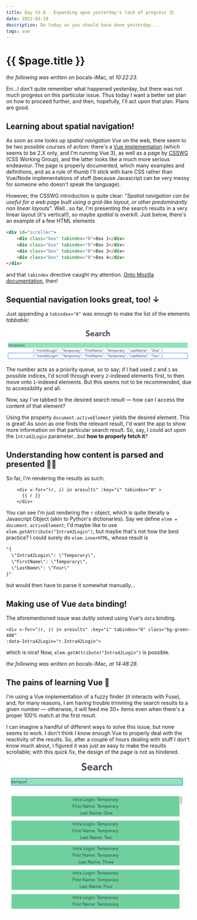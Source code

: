 ```yaml
---
title: Day 55.8 - Expanding upon yesterday's lack of progress 🙃
date: 2022-03-18
description: Do today as you should have done yesterday...
tags: vue
---
```


# {{ $page.title }}

*the following was written on* bocals-iMac, *at 10:22:23*.

Err...I don't quite remember what happened yesterday, but there was not much progress on this particular issue. Thus today I want a better set plan on how to proceed further, and then, hopefully, I'll act upon that plan. Plans are good.

## Learning about spatial navigation!

As soon as one looks up *spatial navigation Vue* on the web, there seem to be two possible courses of action: there's a [Vue implementation](https://github.com/twcapps/vue-spatialnavigation) (which seems to be 2.X only, and I'm running Vue 3), as well as a page by [CSSWG](https://drafts.csswg.org/css-nav-1/) (CSS Working Group), and the latter looks like a much more serious endeavour. The page is properly documented, which many examples and definitions, and as a rule of thumb I'll stick with bare CSS rather than Vue/Node implementations of stuff (because Javascript can be very messy for someone who doesn't speak the language).

However, the CSSWG introduction is quite clear: "*Spatial navigation can be useful for a web page built using a grid-like layout, or other predominantly non linear layouts*". Well...so far, I'm presenting the search results in a very linear layout (it's vertical!), so maybe *spatial* is overkill. Just below, there's an example of a few HTML elements

```html
<div id="scroller">
    <div class="box" tabindex="0">Box 1</div>
    <div class="box" tabindex="0">Box 2</div>
    <div class="box" tabindex="0">Box 3</div>
    <div class="box" tabindex="0">Box 4</div>
</div>
```

and that `tabindex` directive caught my attention. [Onto Mozilla documentation](https://developer.mozilla.org/en-US/docs/Web/HTML/Global_attributes/tabindex), then!

## Sequential navigation looks great, too! ↓

Just appending a `tabindex="0"` was enough to make the list of the elements *tabbable*:

![navigating the result elements with the TAB key](./031822_tabs.png)

The number acts as a priority queue, so to say; if I had used `2` and `1` as possible indices, I'd scroll through every `2`-indexed elements first, to then move onto `1`-indexed elements. But this seems not to be recommended, due to accessibility and all. 

Now, say I've tabbed to the desired search result — how can I access the content of that element?

Using the property `document.activeElement` yields the desired element. This is great! As soon as one finds the relevant result, I'd want the app to show more information on that particular search result. So, say, I could act upon the `Intra42Login` parameter...but **how to properly fetch it**?

## Understanding how content is parsed and presented 🙇‍♂️

So far, I'm rendering the results as such:

```Vue
    <div v-for="(r, i) in aresults" :key="i" tabindex="0" >
      {{ r }}
    </div>
```

You can see I'm just rendering the `r` object, which is quite literally a Javascript Object (akin to Python's dictionaries). Say we define `elem = document.activeElement`; I'd maybe like to use `elem.getAttribute("Intra42Login")`, but maybe that's not how the best practice? I could surely do `elem.innerHTML`, whose result is 

```HTML
"{
  \"Intra42Login\": \"Temporary\",
  \"FirstName\": \"Temporary\",
  \"LastName\": \"Four\"
}"
```

but would then have to parse it somewhat manually...

## Making use of Vue `data` binding!

The aforementioned issue was dutily solved using Vue's `data` binding.

```Vue
<div v-for="(r, i) in aresults" :key="i" tabindex="0" class="bg-green-400"
:data-Intra42Login="r.Intra42Login">
```

which is nice! Now, `elem.getAttribute("Intra42Login")` is possible.

*the following was written on* bocals-iMac, *at 14:48:28*.

## The pains of learning Vue 🤡

I'm using a Vue implementation of a fuzzy finder (it interacts with Fuse), and, for many reasons, I am having trouble trimming the search results to a given number — otherwise, it will feed me 30+ items even when there's a proper 100% match at the first result.

I can imagine a handful of different ways to solve this issue, but none seems to work. I don't think I know enough Vue to properly deal with the reactivity of the results. So, after a couple of hours dealing with stuff I don't know much about, I figured it was just as easy to make the results scrollable; with this quick fix, the design of the page is not as hindered. 

![a styling hack to circumvent incompetence](./031822_results.png)

<FetchComments :title=$frontmatter.title />
<PostComments :title=$frontmatter.title />
